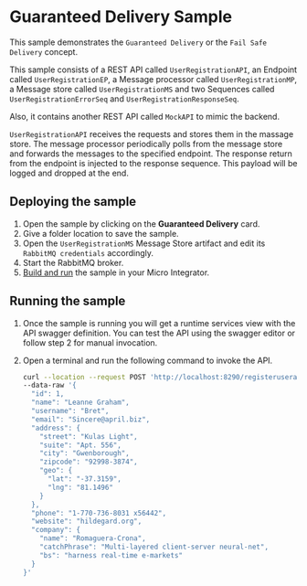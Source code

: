# Guaranteed Delivery Sample

This sample demonstrates the `Guaranteed Delivery` or the `Fail Safe Delivery` concept.

This sample consists of a REST API called `UserRegistrationAPI`, an Endpoint called `UserRegistrationEP`, a Message processor called `UserRegistrationMP`, a Message store called `UserRegistrationMS` and two Sequences called `UserRegistrationErrorSeq` and `UserRegistrationResponseSeq`.

Also, it contains another REST API called `MockAPI` to mimic the backend.

`UserRegistrationAPI` receives the requests and stores them in the massage store. The message processor periodically polls from the message store and forwards the messages to the specified endpoint. The response return from the endpoint is injected to the response sequence. This payload will be logged and dropped at the end.

## Deploying the sample

1. Open the sample by clicking on the **Guaranteed Delivery** card.
2. Give a folder location to save the sample.
3. Open the `UserRegistrationMS` Message Store artifact and edit its `RabbitMQ credentials` accordingly.
4. Start the RabbitMQ broker.
5. [Build and run]({{base_path}}/develop/deploy-artifacts#build-and-run) the sample in your Micro Integrator.

## Running the sample

1. Once the sample is running you will get a runtime services view with the API swagger definition. You can test the API using the swagger editor or follow step 2 for manual invocation.

2. Open a terminal and run the following command to invoke the API.

    ```bash
    curl --location --request POST 'http://localhost:8290/registeruserapi' --header 'Content-Type: application/json' \
    --data-raw '{
      "id": 1,
      "name": "Leanne Graham",
      "username": "Bret",
      "email": "Sincere@april.biz",
      "address": {
        "street": "Kulas Light",
        "suite": "Apt. 556",
        "city": "Gwenborough",
        "zipcode": "92998-3874",
        "geo": {
          "lat": "-37.3159",
          "lng": "81.1496"
        }
      },
      "phone": "1-770-736-8031 x56442",
      "website": "hildegard.org",
      "company": {
        "name": "Romaguera-Crona",
        "catchPhrase": "Multi-layered client-server neural-net",
        "bs": "harness real-time e-markets"
      }
    }'
    ```
